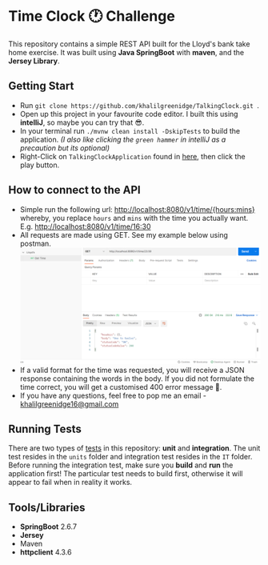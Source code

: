 # Time Clock 🕐 Challenge

This repository contains a simple REST API built for the Lloyd's bank take home exercise.
It was built using **Java SpringBoot** with **maven**, and the **Jersey Library**. 

## Getting Start
- Run `git clone https://github.com/khalilgreenidge/TalkingClock.git
  `.
- Open up this project in your favourite code editor. I built this using **intelliJ**, so maybe you can try that 😎.
- In your terminal run `./mvnw clean install -DskipTests` to build the application. *(I also like clicking the `green hammer` in intelliJ as a precaution but its optional)*
- Right-Click on `TalkingClockApplication` found in [here](src/main/java/com/khalilgreenidge/app/TalkingClock), then click the play button.


## How to connect to the API
- Simple run the following url: [http://localhost:8080/v1/time/{hours:mins}](http://localhost:8080/v1/time/{timeParam})
whereby, you replace `hours` and `mins` with the time you actually want. E.g.  [http://localhost:8080/v1/time/16:30](http://localhost:8000/v1/time/16:30)
- All requests are made using GET. See my example below using postman.
![pic showing postman](src/main/resources/postman.png)
- If a valid format for the time was requested, you will receive a JSON response containing the words in the body. If you did not formulate the time correct, you will get a customised 400 error message 🙂.
- If you have any questions, feel free to pop me an email - khalilgreenidge16@gmail.com


## Running Tests
There are two types of [tests](src/test/java/com/khalilgreenidge/app/TalkingClock) in this repository: **unit** and **integration**. The unit
test resides in the `units` folder and integration test resides in the `IT` folder. Before running the 
integration test, make sure you **build** and **run** the application first! The particular test needs to build first, otherwise it will
appear to fail when in reality it works.


## Tools/Libraries
- **SpringBoot** 2.6.7
- **Jersey** 
- Maven
- **httpclient** 4.3.6